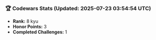 ### 🏆 Codewars Stats (Updated: 2025-07-23 03:54:54 UTC)

- **Rank:** 8 kyu
- **Honor Points:** 3
- **Completed Challenges:** 1
